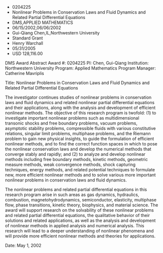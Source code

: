 
* 0204225
* Nonlinear Problems in Conservation Laws and Fluid Dynamics and Related Partial Differential Equations
* DMS,APPLIED MATHEMATICS
* 06/15/2002,06/06/2002
* Gui-Qiang Chen,IL,Northwestern University
* Standard Grant
* Henry Warchall
* 05/31/2005
* USD 128,116.00

DMS Award Abstract Award #: 0204225 PI: Chen, Gui-Qiang Institution:
Northwestern University Program: Applied Mathematics Program Manager: Catherine
Mavriplis

Title: Nonlinear Problems in Conservation Laws and Fluid Dynamics and Related
Partial Differential Equations

The investigator continues studies of nonlinear problems in conservation laws
and fluid dynamics and related nonlinear partial differential equations and
their applications, along with the analysis and development of efficient
nonlinear methods. The objective of this research program is twofold: (1) to
investigate important nonlinear problems such as multidimensional transonic
shocks and free boundary problems, vacuum problems, asymptotic stability
problems, compressible fluids with various constitutive relations, singular
limit problems, multiphase problems, and the Riemann problem to gain new
physical insights, to guide the formulation of efficient nonlinear methods, and
to find the correct function spaces in which to pose the nonlinear conservation
laws and develop the numerical methods that converge stably and rapidly; and (2)
to analyze and develop nonlinear methods including free boundary methods,
kinetic methods, geometric measure methods, weak convergence methods, shock
capturing techniques, energy methods, and related potential techniques to
formulate new, more efficient nonlinear methods and to solve various more
important nonlinear problems in conservation laws and fluid dynamics.

The nonlinear problems and related partial differential equations in this
research program arise in such areas as gas dynamics, hydraulics, combustion,
magnetohydrodynamics, semiconductor, elasticity, multiphase flow, phase
transitions, kinetic theory, biophysics, and material science. The award will
support research on the solvability of these nonlinear problems and related
partial differential equations, the qualitative behavior of their solutions and
related applications, as well as the analysis and development of nonlinear
methods in applied analysis and numerical analysis. This research will lead to a
deeper understanding of nonlinear phenomena and will provide more efficient
nonlinear methods and theories for applications.

Date: May 1, 2002
